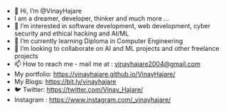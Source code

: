 - 👋 Hi, I’m @VinayHajare
- I am a dreamer, developer, thinker and much more ...
- 👀 I’m interested in software development, web development, cyber security and ethical hacking and AI/ML
- 🌱 I’m currently learning Diploma in Computer Engineering 
- 💞️ I’m looking to collaborate on AI and ML projects and other freelance projects 
- 📫 How to reach me - mail me at : vinayhajare2004@gmail.com 
- My portfolio: https://vinayhajare.github.io/VinayHajare/
- My Blogs: https://bit.ly/vinayhajare
- 🐦 Twitter: https://twitter.com/Vinay_Hajare/
- Instagram : https://www.instagram.com/_vinayhajare/


<!---
VinayHajare/VinayHajare is a ✨ special ✨ repository because its `README.md` (this file) appears on your GitHub profile.
You can click the Preview link to take a look at your changes.
--->
